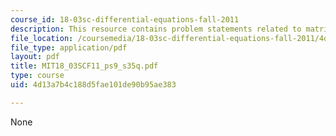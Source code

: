```yaml
---
course_id: 18-03sc-differential-equations-fall-2011
description: This resource contains problem statements related to matrix exponentials.
file_location: /coursemedia/18-03sc-differential-equations-fall-2011/4d13a7b4c188d5fae101de90b95ae383_MIT18_03SCF11_ps9_s35q.pdf
file_type: application/pdf
layout: pdf
title: MIT18_03SCF11_ps9_s35q.pdf
type: course
uid: 4d13a7b4c188d5fae101de90b95ae383

---
```

None